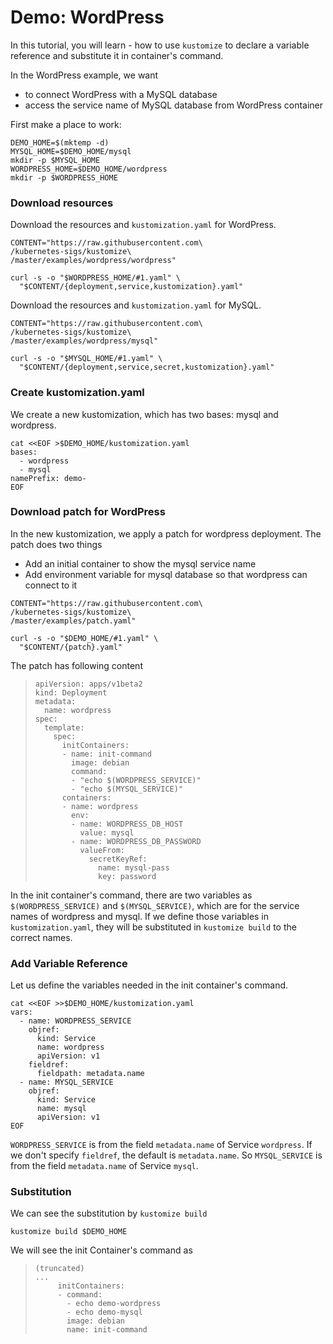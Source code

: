 # Demo: WordPress

In this tutorial, you will learn - how to use `kustomize` to declare a variable reference and substitute it in container's command.

In the WordPress example, we want 

- to connect WordPress with a MySQL database
- access the service name of MySQL database from WordPress container

First make a place to work:
<!-- @makeDemoHome @test -->
```
DEMO_HOME=$(mktemp -d)
MYSQL_HOME=$DEMO_HOME/mysql
mkdir -p $MYSQL_HOME
WORDPRESS_HOME=$DEMO_HOME/wordpress
mkdir -p $WORDPRESS_HOME
```

### Download resources

Download the resources and `kustomization.yaml` for WordPress.

<!-- @downloadResources @test -->
```
CONTENT="https://raw.githubusercontent.com\
/kubernetes-sigs/kustomize\
/master/examples/wordpress/wordpress"

curl -s -o "$WORDPRESS_HOME/#1.yaml" \
  "$CONTENT/{deployment,service,kustomization}.yaml"
```

Download the resources and `kustomization.yaml` for MySQL.

<!-- @downloadResources @test -->
```
CONTENT="https://raw.githubusercontent.com\
/kubernetes-sigs/kustomize\
/master/examples/wordpress/mysql"

curl -s -o "$MYSQL_HOME/#1.yaml" \
  "$CONTENT/{deployment,service,secret,kustomization}.yaml"
```

### Create kustomization.yaml
We create a new kustomization, which has two bases: mysql and wordpress.

<!-- @createKustomization @test -->
```
cat <<EOF >$DEMO_HOME/kustomization.yaml
bases:
  - wordpress
  - mysql
namePrefix: demo-
EOF
```

### Download patch for WordPress
In the new kustomization, we apply a patch for wordpress deployment. The patch does two things
- Add an initial container to show the mysql service name
- Add environment variable for mysql database so that wordpress can connect to it

<!-- @downloadPatch @test -->
```
CONTENT="https://raw.githubusercontent.com\
/kubernetes-sigs/kustomize\
/master/examples/patch.yaml"

curl -s -o "$DEMO_HOME/#1.yaml" \
  "$CONTENT/{patch}.yaml"
```
The patch has following content
> ```
> apiVersion: apps/v1beta2
> kind: Deployment
> metadata:
>   name: wordpress
> spec:
>   template:
>     spec:
>       initContainers:
>       - name: init-command
>         image: debian
>         command:
>         - "echo $(WORDPRESS_SERVICE)"
>         - "echo $(MYSQL_SERVICE)"
>       containers:
>       - name: wordpress
>         env:
>         - name: WORDPRESS_DB_HOST
>           value: mysql
>         - name: WORDPRESS_DB_PASSWORD
>           valueFrom:
>             secretKeyRef:
>               name: mysql-pass
>               key: password
> ```
In the init container's command, there are two variables as `$(WORDPRESS_SERVICE)` and `$(MYSQL_SERVICE)`, which are for the service names of wordpress and mysql. If we define those variables in `kustomization.yaml`, they will be substituted in `kustomize build` to the correct names.


### Add Variable Reference
Let us define the variables needed in the init container's command. 

<!-- @addVarRef @test -->
```
cat <<EOF >>$DEMO_HOME/kustomization.yaml
vars:
  - name: WORDPRESS_SERVICE
    objref:
      kind: Service
      name: wordpress
      apiVersion: v1
    fieldref:
      fieldpath: metadata.name
  - name: MYSQL_SERVICE
    objref:
      kind: Service
      name: mysql
      apiVersion: v1
EOF
```
`WORDPRESS_SERVICE` is from the field `metadata.name` of Service `wordpress`. If we don't specify `fieldref`, the default is `metadata.name`. So `MYSQL_SERVICE` is from the field `metadata.name` of Service `mysql`.

### Substitution
We can see the substitution by `kustomize build`

<!-- @kustomizeBuild @test -->
```
kustomize build $DEMO_HOME
```

We will see the init Container's command as

> ```
> (truncated)
> ...
>      initContainers:
>      - command:
>        - echo demo-wordpress
>        - echo demo-mysql
>        image: debian
>        name: init-command
>
> ```